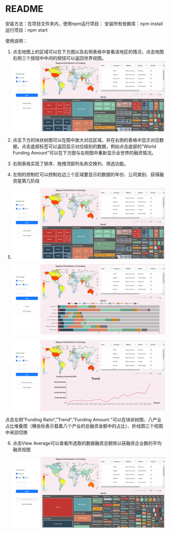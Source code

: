 # README
安装方法：在项目文件夹内，使用npm运行项目：
安装所有依赖库：npm install
运行项目：npm start

使用说明：
1. 点击地图上的区域可以在下方图以及右侧表格中查看该地区的情况，点击地图右侧三个按钮中中间的按钮可以返回世界视图。
   	![img](img_for_readme/1.png)

2. 点击下方的块状树图可以在图中放大对应区域，并在右侧的表格中显示对应数据，点击底部标签可以返回显示对应级别的数据，例如点击底部的"World Funding Amount"可以在下方图与右侧图中重新显示全世界的融资情况。

3. 右侧表格实现了排序、拖拽顶部列名称交换列、筛选功能。

4. 左侧的控制栏可以控制右边三个区域要显示的数据的年份、公司类别、获得融资是第几阶段

5. ![img](img_for_readme/1.png)

   ![img](img_for_readme/2.png)

   ![img](img_for_readme/3.png)

点击左侧”Funding Ratio“,"Trend","Funding Amount "可以在块状树图、八产业占比堆叠图（横坐标表示载着八个产业的总融资金额中的占比）、折线图三个视图中来回切换

6. 点击View Average可以查看所选取的数据融资总额除以获融资企业数的平均融资视图

   ![img](img_for_readme/4.png)
